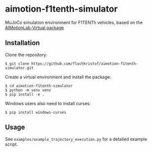 # aimotion-f1tenth-simulator

MuJoCo simulation environment for F1TENTh vehicles, based on the [AIMotionLab-Virtual package](https://github.com/AIMotionLab-SZTAKI/AIMotionLab-Virtual)

## Installation
Clone the repository:
```
$ git clone https://github.com/flochkristof/aimotion-f1tenth-simulator.git
```
Create a virtual environment and install the package:
```
$ cd aimotion-f1tenth-simulator
$ python -m venv venv
$ pip install -e .
```
Windows users also need to install curses:
```
$ pip install windows-curses
```
## Usage
See `examples/example_trajectory_execution.py` for a detailed example script. 
